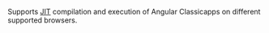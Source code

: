 Supports [JIT](guide/glossary#jit) compilation and execution of Angular Classicapps on different supported browsers.